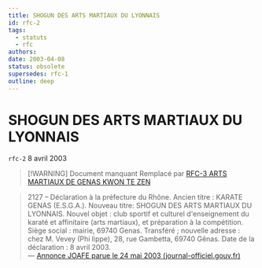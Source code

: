 ```yaml
---
title: SHOGUN DES ARTS MARTIAUX DU LYONNAIS
id: rfc-2
tags: 
  - statuts
  - rfc
authors:
date: 2003-04-08
status: obsolete
supersedes: rfc-1
outline: deep
---
```

# SHOGUN DES ARTS MARTIAUX DU LYONNAIS
`rfc-2` 8 avril 2003

> [!WARNING] Document manquant
> Remplacé par [RFC-3 ARTS MARTIAUX DE GENAS KWON TE ZEN](rfc-3-arts-martiaux-de-genas-kwon-te-zen)

> 2127 – Déclaration à la préfecture du Rhône. Ancien titre : KARATE GENAS (E.S.G.A.). Nouveau titre: SHOGUN DES ARTS MARTIAUX DU LYONNAIS. Nouvel objet : club sportif et culturel d'enseignement du karaté et affinitaire (arts martiaux), et préparation à la compétition. Siège social : mairie, 69740 Genas. Transféré ; nouvelle adresse : chez M. Vevey (Phi lippe), 28, rue Gambetta, 69740 Gênas. Date de la déclaration : 8 avril 2003.  
> — [Annonce JOAFE parue le 24 mai 2003 (journal-officiel.gouv.fr)](https://www.journal-officiel.gouv.fr/pages/associations-detail-annonce/?q.id=id:200300212127)

